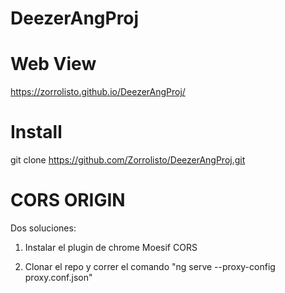# DeezerAngProj

# Web View
  https://zorrolisto.github.io/DeezerAngProj/
# Install
  git clone https://github.com/Zorrolisto/DeezerAngProj.git
  
# CORS ORIGIN
  Dos soluciones:
  1) Instalar el plugin de chrome Moesif CORS
  
  2) Clonar el repo y correr el comando "ng serve --proxy-config proxy.conf.json"
